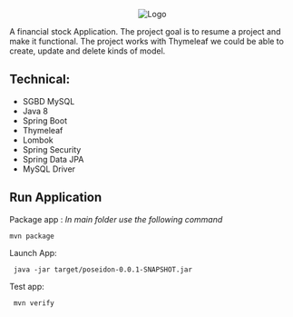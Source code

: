 

<p align="center">
  <img src="https://github.com/ClementDv/OpCl-JAVA-P7/blob/master/Poseiden-skeleton/src/main/resources/static/img/logoP7.png?raw=true" alt="Logo"/>
</p>

A financial stock Application. The project goal is to resume a project and make it functional. The project works with Thymeleaf we could be able to create, update and delete kinds of model. 


## Technical:
* SGBD MySQL
* Java 8
* Spring Boot 
* Thymeleaf
* Lombok
* Spring Security
* Spring Data JPA
* MySQL Driver 

## Run Application

Package app :
*In main folder use the following command*
```
mvn package
```

Launch App:
```
 java -jar target/poseidon-0.0.1-SNAPSHOT.jar
```

Test app:
```
 mvn verify
```


